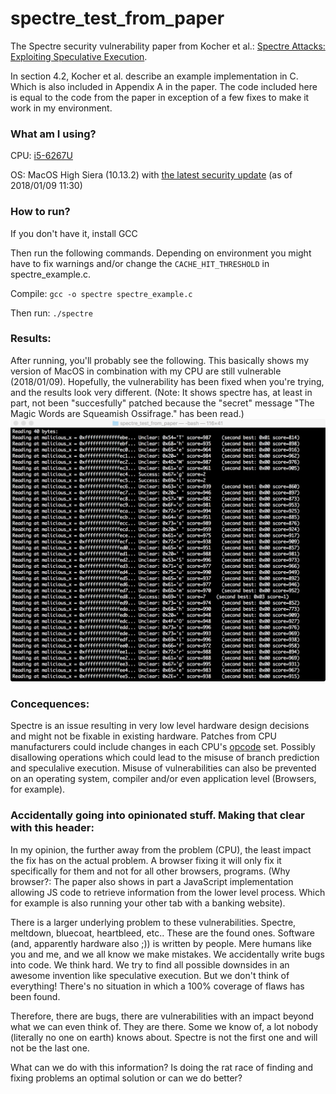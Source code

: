 # spectre_test_from_paper

The Spectre security vulnerability paper from Kocher et al.: [Spectre Attacks: Exploiting Speculative Execution](https://spectreattack.com/spectre.pdf).

In section 4.2, Kocher et al. describe an example implementation in C. Which is also included in Appendix A in the paper. The code included here is equal to the code from the paper in exception of a few fixes to make it work in my environment. 

### What am I using?
CPU: [i5-6267U](https://ark.intel.com/products/91166/Intel-Core-i5-6267U-Processor-4M-Cache-up-to-3_30-GHz)

OS: MacOS High Siera (10.13.2) with [the latest security update](https://support.apple.com/en-us/HT208397) (as of 2018/01/09 11:30)

### How to run?
If you don't have it, install GCC

Then run the following commands. Depending on environment you might have to fix warnings and/or change the `CACHE_HIT_THRESHOLD` in spectre_example.c.

Compile:
`gcc -o spectre spectre_example.c`

Then run:
`./spectre`

### Results:
After running, you'll probably see the following. This basically shows my version of MacOS in combination with my CPU are still vulnerable (2018/01/09). Hopefully, the vulnerability has been fixed when you're trying, and the results look very different. (Note: It shows spectre has, at least in part, not been "succesfully" patched because the "secret" message "The Magic Words are Squeamish Ossifrage." has been read.)
<img src="https://github.com/HyHend/spectre_test_from_paper/blob/master/screenshot.png" width="600px" alt="Screenshot">

### Concequences:
Spectre is an issue resulting in very low level hardware design decisions and might not be fixable in existing hardware. Patches from CPU manufacturers could include changes in each CPU's [opcode](https://en.wikipedia.org/wiki/Opcode) set. Possibly disallowing operations which could lead to the misuse of branch prediction and speculalive execution. Misuse of vulnerabilities can also be prevented on an operating system, compiler and/or even application level (Browsers, for example). 

### Accidentally going into opinionated stuff. Making that clear with this header:
In my opinion, the further away from the problem (CPU), the least impact the fix has on the actual problem. A browser fixing it will only fix it specifically for them and not for all other browsers, programs. (Why browser?: The paper also shows in part a JavaScript implementation allowing JS code to retrieve information from the lower level process. Which for example is also running your other tab with a banking website).

There is a larger underlying problem to these vulnerabilities. Spectre, meltdown, bluecoat, heartbleed, etc.. These are the found ones. Software (and, apparently hardware also ;)) is written by people. Mere humans like you and me, and we all know we make mistakes. We accidentally write bugs into code. We think hard. We try to find all possible downsides in an awesome invention like speculative execution. But we don't think of everything! There's no situation in which a 100% coverage of flaws has been found. 

Therefore, there are bugs, there are vulnerabilities with an impact beyond what we can even think of. They are there. Some we know of, a lot nobody (literally no one on earth) knows about. Spectre is not the first one and will not be the last one.

What can we do with this information? Is doing the rat race of finding and fixing problems an optimal solution or can we do better?
